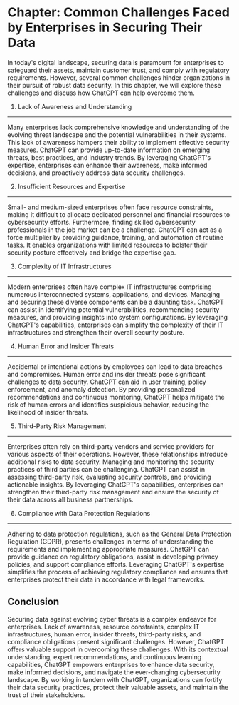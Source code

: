 Chapter: Common Challenges Faced by Enterprises in Securing Their Data
======================================================================

In today's digital landscape, securing data is paramount for enterprises to safeguard their assets, maintain customer trust, and comply with regulatory requirements. However, several common challenges hinder organizations in their pursuit of robust data security. In this chapter, we will explore these challenges and discuss how ChatGPT can help overcome them.

1. Lack of Awareness and Understanding
--------------------------------------

Many enterprises lack comprehensive knowledge and understanding of the evolving threat landscape and the potential vulnerabilities in their systems. This lack of awareness hampers their ability to implement effective security measures. ChatGPT can provide up-to-date information on emerging threats, best practices, and industry trends. By leveraging ChatGPT's expertise, enterprises can enhance their awareness, make informed decisions, and proactively address data security challenges.

2. Insufficient Resources and Expertise
---------------------------------------

Small- and medium-sized enterprises often face resource constraints, making it difficult to allocate dedicated personnel and financial resources to cybersecurity efforts. Furthermore, finding skilled cybersecurity professionals in the job market can be a challenge. ChatGPT can act as a force multiplier by providing guidance, training, and automation of routine tasks. It enables organizations with limited resources to bolster their security posture effectively and bridge the expertise gap.

3. Complexity of IT Infrastructures
-----------------------------------

Modern enterprises often have complex IT infrastructures comprising numerous interconnected systems, applications, and devices. Managing and securing these diverse components can be a daunting task. ChatGPT can assist in identifying potential vulnerabilities, recommending security measures, and providing insights into system configurations. By leveraging ChatGPT's capabilities, enterprises can simplify the complexity of their IT infrastructures and strengthen their overall security posture.

4. Human Error and Insider Threats
----------------------------------

Accidental or intentional actions by employees can lead to data breaches and compromises. Human error and insider threats pose significant challenges to data security. ChatGPT can aid in user training, policy enforcement, and anomaly detection. By providing personalized recommendations and continuous monitoring, ChatGPT helps mitigate the risk of human errors and identifies suspicious behavior, reducing the likelihood of insider threats.

5. Third-Party Risk Management
------------------------------

Enterprises often rely on third-party vendors and service providers for various aspects of their operations. However, these relationships introduce additional risks to data security. Managing and monitoring the security practices of third parties can be challenging. ChatGPT can assist in assessing third-party risk, evaluating security controls, and providing actionable insights. By leveraging ChatGPT's capabilities, enterprises can strengthen their third-party risk management and ensure the security of their data across all business partnerships.

6. Compliance with Data Protection Regulations
----------------------------------------------

Adhering to data protection regulations, such as the General Data Protection Regulation (GDPR), presents challenges in terms of understanding the requirements and implementing appropriate measures. ChatGPT can provide guidance on regulatory obligations, assist in developing privacy policies, and support compliance efforts. Leveraging ChatGPT's expertise simplifies the process of achieving regulatory compliance and ensures that enterprises protect their data in accordance with legal frameworks.

Conclusion
----------

Securing data against evolving cyber threats is a complex endeavor for enterprises. Lack of awareness, resource constraints, complex IT infrastructures, human error, insider threats, third-party risks, and compliance obligations present significant challenges. However, ChatGPT offers valuable support in overcoming these challenges. With its contextual understanding, expert recommendations, and continuous learning capabilities, ChatGPT empowers enterprises to enhance data security, make informed decisions, and navigate the ever-changing cybersecurity landscape. By working in tandem with ChatGPT, organizations can fortify their data security practices, protect their valuable assets, and maintain the trust of their stakeholders.

